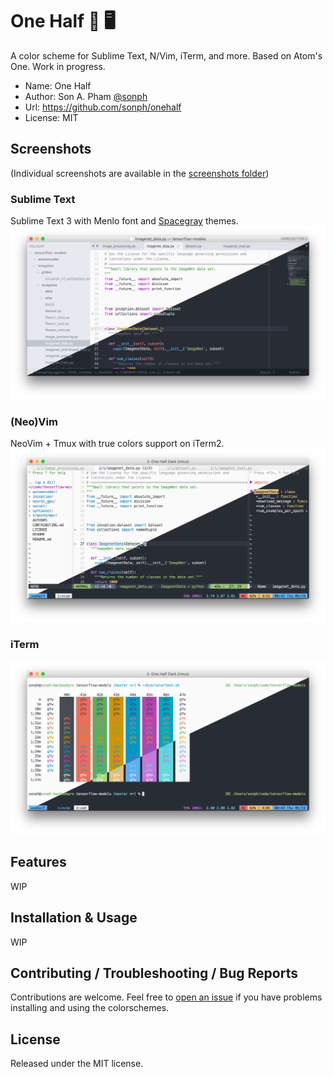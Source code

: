 # One Half 🎨 🖥

A color scheme for Sublime Text, N/Vim, iTerm, and more. Based on Atom's One. Work in progress.

- Name: One Half
- Author: Son A. Pham [@sonph](http://github.com/sonph)
- Url: https://github.com/sonph/onehalf
- License: MIT


## Screenshots
(Individual screenshots are available in the [screenshots folder](./screenshots))

### Sublime Text
Sublime Text 3 with Menlo font and [Spacegray](https://github.com/kkga/spacegray) themes.
![screenshot: sublimetext light](./screenshots/sublimetext.png)

### (Neo)Vim
NeoVim + Tmux with true colors support on iTerm2.
![screenshot: vim light](./screenshots/vim.png)

### iTerm
![screenshot: terminal light](./screenshots/terminal.png)

## Features
WIP


## Installation & Usage
WIP


## Contributing / Troubleshooting / Bug Reports
Contributions are welcome. Feel free to [open an issue](https://github.com/sonph/onehalf/issues/new)
if you have problems installing and using the colorschemes.


## License
Released under the MIT license.